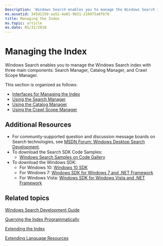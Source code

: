 ```yaml
---
Description: 'Windows Search enables you to manage the Windows Search index with three main components: Search Manager, Catalog Manager, and Crawl Scope Manager.'
ms.assetid: 345d1159-aa51-4a01-9831-216075a8fb78
title: Managing the Index
ms.topic: article
ms.date: 05/31/2018
---
```


# Managing the Index

Windows Search enables you to manage the Windows Search index with three main components: Search Manager, Catalog Manager, and Crawl Scope Manager.

This section is organized as follows:

- [Interfaces for Managing the Index](interfaces-for-managing-the-index.md)
- [Using the Search Manager](-search-3x-wds-mngidx-searchmanager.md)
- [Using the Catalog Manager](-search-3x-wds-mngidx-catalog-manager.md)
- [Using the Crawl Scope Manager](-search-3x-wds-extidx-csm.md)

## Additional Resources

- For community-supported question and discussion message boards on Search technologies, see [MSDN Forum: Windows Desktop Search Development](https://social.msdn.microsoft.com/Forums/en-US/windowsdesktopsearchdevelopment/threads).
- To download the Search SDK Code Samples:
  - [Windows Search Samples on Code Gallery](./-search-samples-ovw.md)
- To download the Windows SDK:
  - For Windows 10: [Windows 10 SDK](https://developer.microsoft.com/en-US/windows/downloads/windows-10-sdk)
  - For Windows 7: [Windows SDK for Windows 7 and .NET Framework](https://msdn.microsoft.com/windowsvista/bb980924.aspx)
  - For Windows Vista: [Windows SDK for Windows Vista and .NET Framework](https://www.microsoft.com/download/details.aspx?id=31950)

## Related topics

[Windows Search Development Guide](-search-developers-guide-entry-page.md)

[Querying the Index Programmatically](-search-3x-wds-qryidx-overview.md)

[Extending the Index](-search-3x-wds-extidx-overview.md)

[Extending Language Resources](extending-language-resources-in-windows-search.md)